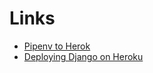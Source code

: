 # Links
- [Pipenv to Herok](https://towardsdatascience.com/pipenv-to-heroku-easy-app-deployment-1c60b0e50996)
- [Deploying Django on Heroku](https://devcenter.heroku.com/articles/deploying-python)